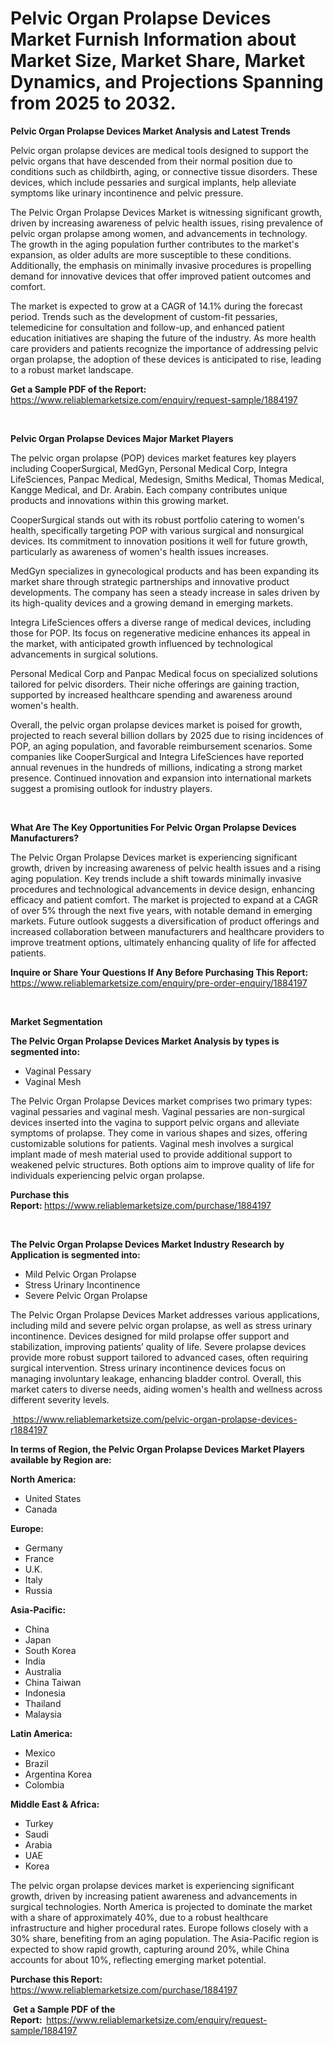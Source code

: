 <p><h1>Pelvic Organ Prolapse Devices Market Furnish Information about Market Size, Market Share, Market Dynamics, and Projections Spanning from 2025 to 2032.</h1></p><p><strong>Pelvic Organ Prolapse Devices Market Analysis and Latest Trends</strong></p>
<p><p>Pelvic organ prolapse devices are medical tools designed to support the pelvic organs that have descended from their normal position due to conditions such as childbirth, aging, or connective tissue disorders. These devices, which include pessaries and surgical implants, help alleviate symptoms like urinary incontinence and pelvic pressure.</p><p>The Pelvic Organ Prolapse Devices Market is witnessing significant growth, driven by increasing awareness of pelvic health issues, rising prevalence of pelvic organ prolapse among women, and advancements in technology. The growth in the aging population further contributes to the market's expansion, as older adults are more susceptible to these conditions. Additionally, the emphasis on minimally invasive procedures is propelling demand for innovative devices that offer improved patient outcomes and comfort.</p><p>The market is expected to grow at a CAGR of 14.1% during the forecast period. Trends such as the development of custom-fit pessaries, telemedicine for consultation and follow-up, and enhanced patient education initiatives are shaping the future of the industry. As more health care providers and patients recognize the importance of addressing pelvic organ prolapse, the adoption of these devices is anticipated to rise, leading to a robust market landscape.</p></p>
<p><strong>Get a Sample PDF of the Report:&nbsp;</strong> <a href="https://www.reliablemarketsize.com/enquiry/request-sample/1884197?utm_campaign=2444&utm_medium=2&utm_source=Github&utm_content=ia&utm_term=14042025&utm_id=pelvic-organ-prolapse-devices">https://www.reliablemarketsize.com/enquiry/request-sample/1884197</a></p>
<p>&nbsp;</p>
<p><strong>Pelvic Organ Prolapse Devices Major Market Players</strong></p>
<p><p>The pelvic organ prolapse (POP) devices market features key players including CooperSurgical, MedGyn, Personal Medical Corp, Integra LifeSciences, Panpac Medical, Medesign, Smiths Medical, Thomas Medical, Kangge Medical, and Dr. Arabin. Each company contributes unique products and innovations within this growing market.</p><p>CooperSurgical stands out with its robust portfolio catering to women's health, specifically targeting POP with various surgical and nonsurgical devices. Its commitment to innovation positions it well for future growth, particularly as awareness of women's health issues increases.</p><p>MedGyn specializes in gynecological products and has been expanding its market share through strategic partnerships and innovative product developments. The company has seen a steady increase in sales driven by its high-quality devices and a growing demand in emerging markets.</p><p>Integra LifeSciences offers a diverse range of medical devices, including those for POP. Its focus on regenerative medicine enhances its appeal in the market, with anticipated growth influenced by technological advancements in surgical solutions.</p><p>Personal Medical Corp and Panpac Medical focus on specialized solutions tailored for pelvic disorders. Their niche offerings are gaining traction, supported by increased healthcare spending and awareness around women's health.</p><p>Overall, the pelvic organ prolapse devices market is poised for growth, projected to reach several billion dollars by 2025 due to rising incidences of POP, an aging population, and favorable reimbursement scenarios. Some companies like CooperSurgical and Integra LifeSciences have reported annual revenues in the hundreds of millions, indicating a strong market presence. Continued innovation and expansion into international markets suggest a promising outlook for industry players.</p></p>
<p>&nbsp;</p>
<p><strong>What Are The Key Opportunities For Pelvic Organ Prolapse Devices Manufacturers?</strong></p>
<p><p>The Pelvic Organ Prolapse Devices market is experiencing significant growth, driven by increasing awareness of pelvic health issues and a rising aging population. Key trends include a shift towards minimally invasive procedures and technological advancements in device design, enhancing efficacy and patient comfort. The market is projected to expand at a CAGR of over 5% through the next five years, with notable demand in emerging markets. Future outlook suggests a diversification of product offerings and increased collaboration between manufacturers and healthcare providers to improve treatment options, ultimately enhancing quality of life for affected patients.</p></p>
<p><strong>Inquire or Share Your Questions If Any Before Purchasing This Report:</strong> <a href="https://www.reliablemarketsize.com/enquiry/pre-order-enquiry/1884197?utm_campaign=2444&utm_medium=2&utm_source=Github&utm_content=ia&utm_term=14042025&utm_id=pelvic-organ-prolapse-devices">https://www.reliablemarketsize.com/enquiry/pre-order-enquiry/1884197</a></p>
<p>&nbsp;</p>
<p><strong>Market Segmentation</strong></p>
<p><strong>The Pelvic Organ Prolapse Devices Market Analysis by types is segmented into:</strong></p>
<p><ul><li>Vaginal Pessary</li><li>Vaginal Mesh</li></ul></p>
<p><p>The Pelvic Organ Prolapse Devices market comprises two primary types: vaginal pessaries and vaginal mesh. Vaginal pessaries are non-surgical devices inserted into the vagina to support pelvic organs and alleviate symptoms of prolapse. They come in various shapes and sizes, offering customizable solutions for patients. Vaginal mesh involves a surgical implant made of mesh material used to provide additional support to weakened pelvic structures. Both options aim to improve quality of life for individuals experiencing pelvic organ prolapse.</p></p>
<p><strong>Purchase this Report:&nbsp;</strong><a href="https://www.reliablemarketsize.com/purchase/1884197?utm_campaign=2444&utm_medium=2&utm_source=Github&utm_content=ia&utm_term=14042025&utm_id=pelvic-organ-prolapse-devices">https://www.reliablemarketsize.com/purchase/1884197</a></p>
<p>&nbsp;</p>
<p><strong>The Pelvic Organ Prolapse Devices Market Industry Research by Application is segmented into:</strong></p>
<p><ul><li>Mild Pelvic Organ Prolapse</li><li>Stress Urinary Incontinence</li><li>Severe Pelvic Organ Prolapse</li></ul></p>
<p><p>The Pelvic Organ Prolapse Devices Market addresses various applications, including mild and severe pelvic organ prolapse, as well as stress urinary incontinence. Devices designed for mild prolapse offer support and stabilization, improving patients’ quality of life. Severe prolapse devices provide more robust support tailored to advanced cases, often requiring surgical intervention. Stress urinary incontinence devices focus on managing involuntary leakage, enhancing bladder control. Overall, this market caters to diverse needs, aiding women's health and wellness across different severity levels.</p></p>
<p><a href="https://www.reliablemarketsize.com/pelvic-organ-prolapse-devices-r1884197?utm_campaign=2444&utm_medium=2&utm_source=Github&utm_content=ia&utm_term=14042025&utm_id=pelvic-organ-prolapse-devices">&nbsp;https://www.reliablemarketsize.com/pelvic-organ-prolapse-devices-r1884197</a></p>
<p><strong>In terms of Region, the Pelvic Organ Prolapse Devices Market Players available by Region are:</strong></p>
<p>
    <p> <strong> North America: </strong>
        <ul>
            <li>United States</li>
            <li>Canada</li>
        </ul>
        </p> 
    <p> <strong> Europe: </strong>
        <ul>
            <li>Germany</li>
            <li>France</li>
            <li>U.K.</li>
            <li>Italy</li>
            <li>Russia</li>
        </ul>
        </p> 
    <p> <strong> Asia-Pacific: </strong>
        <ul>
            <li>China</li>
            <li>Japan</li>
            <li>South Korea</li>
            <li>India</li>
            <li>Australia</li>
            <li>China Taiwan</li>
            <li>Indonesia</li>
            <li>Thailand</li>
            <li>Malaysia</li>
        </ul>
        </p> 
    <p> <strong> Latin America: </strong>
        <ul>
            <li>Mexico</li>
            <li>Brazil</li>
            <li>Argentina Korea</li>
            <li>Colombia</li>
        </ul>
        </p> 
    <p> <strong> Middle East & Africa: </strong>
        <ul>
            <li>Turkey</li>
            <li>Saudi</li>
            <li>Arabia</li>
            <li>UAE</li>
            <li>Korea</li>
        </ul>
    </p>
    </p>
<p><p>The pelvic organ prolapse devices market is experiencing significant growth, driven by increasing patient awareness and advancements in surgical technologies. North America is projected to dominate the market with a share of approximately 40%, due to a robust healthcare infrastructure and higher procedural rates. Europe follows closely with a 30% share, benefiting from an aging population. The Asia-Pacific region is expected to show rapid growth, capturing around 20%, while China accounts for about 10%, reflecting emerging market potential.</p></p>
<p><strong>Purchase this Report: </strong><a href="https://www.reliablemarketsize.com/purchase/1884197?utm_campaign=2444&utm_medium=2&utm_source=Github&utm_content=ia&utm_term=14042025&utm_id=pelvic-organ-prolapse-devices">https://www.reliablemarketsize.com/purchase/1884197</a></p>
<p>&nbsp;<strong>Get a Sample PDF of the Report:&nbsp;&nbsp;</strong><a href="https://www.reliablemarketsize.com/enquiry/request-sample/1884197?utm_campaign=2444&utm_medium=2&utm_source=Github&utm_content=ia&utm_term=14042025&utm_id=pelvic-organ-prolapse-devices">https://www.reliablemarketsize.com/enquiry/request-sample/1884197</a></p>
<p><strong></strong></p>
<p><p></p><p></p><p></p></p>